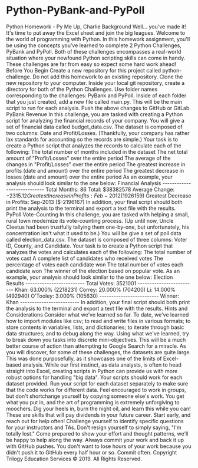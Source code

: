 # Python-PyBank-and-PyPoll
Python Homework - Py Me Up, Charlie Background Well... you've made it!  It's time to put away the Excel sheet and join the big leagues. Welcome to the world of programming with Python. In this homework assignment, you'll be using the concepts you've learned to complete 2 Python Challenges, PyBank and PyPoll. Both of these challenges encompasses a real-world situation where your newfound Python scripting skills can come in handy. These challenges are far from easy so expect some hard work ahead!  Before You Begin Create a new repository for this project called python-challenge. Do not add this homework to an existing repository.  Clone the new repository to your computer.  Inside your local git repository, create a directory for both of the Python Challenges. Use folder names corresponding to the challenges: PyBank and PyPoll.  Inside of each folder that you just created, add a new file called main.py. This will be the main script to run for each analysis.  Push the above changes to GitHub or GitLab.  PyBank Revenue  In this challenge, you are tasked with creating a Python script for analyzing the financial records of your company. You will give a set of financial data called budget_data.csv. The dataset is composed of two columns: Date and Profit/Losses. (Thankfully, your company has rather lax standards for accounting so the records are simple.)  Your task is to create a Python script that analyzes the records to calculate each of the following:  The total number of months included in the dataset  The net total amount of "Profit/Losses" over the entire period  The average of the changes in "Profit/Losses" over the entire period  The greatest increase in profits (date and amount) over the entire period  The greatest decrease in losses (date and amount) over the entire period  As an example, your analysis should look similar to the one below:  Financial Analysis ---------------------------- Total Months: 86 Total: $38382578 Average  Change: $-2315.12 Greatest Increase in Profits: Feb-2012 ($1926159) Greatest Decrease in Profits: Sep-2013 ($-2196167) In addition, your final script should both print the analysis to the terminal and export a text file with the results.  PyPoll Vote-Counting  In this challenge, you are tasked with helping a small, rural town modernize its vote-counting process. (Up until now, Uncle Cleetus had been trustfully tallying them one-by-one, but unfortunately, his concentration isn't what it used to be.)  You will be give a set of poll data called election_data.csv. The dataset is composed of three columns: Voter ID, County, and Candidate. Your task is to create a Python script that analyzes the votes and calculates each of the following:  The total number of votes cast  A complete list of candidates who received votes  The percentage of votes each candidate won  The total number of votes each candidate won  The winner of the election based on popular vote.  As an example, your analysis should look similar to the one below:  Election Results ------------------------- Total Votes: 3521001 ------------------------- Khan: 63.000% (2218231) Correy: 20.000% (704200) Li: 14.000% (492940) O'Tooley: 3.000% (105630) ------------------------- Winner: Khan ------------------------- In addition, your final script should both print the analysis to the terminal and export a text file with the results.  Hints and Considerations Consider what we've learned so far. To date, we've learned how to import modules like csv; to read and write files in various formats; to store contents in variables, lists, and dictionaries; to iterate through basic data structures; and to debug along the way. Using what we've learned, try to break down you tasks into discrete mini-objectives. This will be a much better course of action than attempting to Google Search for a miracle.  As you will discover, for some of these challenges, the datasets are quite large. This was done purposefully, as it showcases one of the limits of Excel-based analysis. While our first instinct, as data analysts, is often to head straight into Excel, creating scripts in Python can provide us with more robust options for handling "big data".  Your scripts should work for each dataset provided. Run your script for each dataset separately to make sure that the code works for different data.  Feel encouraged to work in groups, but don't shortchange yourself by copying someone else's work. You get what you put in, and the art of programming is extremely unforgiving to moochers. Dig your heels in, burn the night oil, and learn this while you can! These are skills that will pay dividends in your future career.  Start early, and reach out for help often! Challenge yourself to identify specific questions for your instructors and TAs. Don't resign yourself to simply saying, "I'm totally lost." Come prepared to show your effort and thought patterns, we'll be happy to help along the way.  Always commit your work and back it up with GitHub pushes. You don't want to lose hours of your work because you didn't push it to GitHub every half hour or so.  Commit often. Copyright Trilogy Education Services © 2019. All Rights Reserved.
